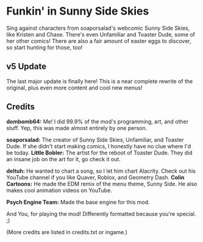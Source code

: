 # Funkin' in Sunny Side Skies
Sing against characters from soaporsalad's webcomic Sunny Side Skies, like Kristen and Chase. There's even Unfamiliar and Toaster Dude, some of her other comics! There are also a fair amount of easter eggs to discover, so start hunting for those, too!

## v5 Update
The last major update is finally here! This is a near complete rewrite of the original, plus even more content and cool new menus!

## Credits
**dombomb64:** Me! I did 99.9% of the mod's programming, art, and other stuff. Yep, this was made almost entirely by one person.

**soaporsalad:** The creator of Sunny Side Skies, Unfamiliar, and Toaster Dude. If she didn't start making comics, I honestly have no clue where I'd be today.
**Little Bobler:** The artist for the reboot of Toaster Dude. They did an insane job on the art for it, go check it out.

**deltuh:** He wanted to chart a song, so I let him chart Alacrity. Check out his YouTube channel if you like Quaver, Roblox, and Geometry Dash.
**Colin Cartoons:** He made the EDM remix of the menu theme, Sunny Side. He also makes cool animation videos on YouTube.

**Psych Engine Team:** Made the base engine for this mod.

And You, for playing the mod! Differently formatted because you're special. ;)

(More credits are listed in credits.txt or ingame.)
